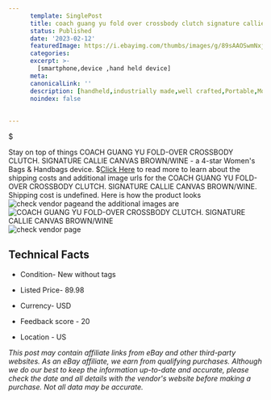 ```yaml
---
      template: SinglePost
      title: coach guang yu fold over crossbody clutch signature callie canvas brown wine
      status: Published
      date: '2023-02-12'
      featuredImage: https://i.ebayimg.com/thumbs/images/g/89sAAOSwmNxjm45g/s-l225.jpg
      categories: 
      excerpt: >-
        [smartphone,device ,hand held device]
      meta:
      canonicalLink: ''
      description: [handheld,industrially made,well crafted,Portable,Mobile,Compact,Convenient,Lightweight,Maneuverable,Man-portable,Miniature,Carriable,Hand-held,Light,Holdable,Transportable,Mobile device,Pocket-sized,On-the-go,Wireless,Cordless,Compact size,Convenient size, smartphone,device ,hand held device]
      noindex: false
      
        
---
```

$

Stay on top of things COACH GUANG YU FOLD-OVER CROSSBODY CLUTCH. SIGNATURE CALLIE CANVAS BROWN/WINE - a 4-star Women's Bags & Handbags device.
$[Click Here](https://www.ebay.com/itm/374414505900?hash=item572cd7f7ac%3Ag%3A89sAAOSwmNxjm45g&mkevt=1&mkcid=1&mkrid=711-53200-19255-0&campid=%253CePNCampaignId%253E&customid=%253CreferenceId%253E&toolid=10049) to read more to learn about the shipping costs and additional image urls for the COACH GUANG YU FOLD-OVER CROSSBODY CLUTCH. SIGNATURE CALLIE CANVAS BROWN/WINE. Shipping cost is undefined. Here is how the product looks ![check vendor page](https://i.ebayimg.com/thumbs/images/g/89sAAOSwmNxjm45g/s-l225.jpg)and the additional images are![COACH GUANG YU FOLD-OVER CROSSBODY CLUTCH. SIGNATURE CALLIE CANVAS BROWN/WINE](https://i.ebayimg.com/images/g/89sAAOSwmNxjm45g/s-l1600.jpg)![check vendor page](https://origin-galleryplus.ebayimg.com/ws/web/374414505900_2_0_1/225x225.jpg,https://origin-galleryplus.ebayimg.com/ws/web/374414505900_3_0_1/225x225.jpg,https://origin-galleryplus.ebayimg.com/ws/web/374414505900_4_0_1/225x225.jpg,https://origin-galleryplus.ebayimg.com/ws/web/374414505900_5_0_1/225x225.jpg)



 ## Technical Facts 



     
      

 - Condition- New without tags 


      

 - Listed Price- 89.98 


      

 - Currency- USD 


      

 - Feedback score - 20 


      

 - Location - US 


      
      

 *_This post may contain affiliate links from eBay and other third-party websites. As an eBay affiliate, we earn from qualifying purchases. Although we do our best to keep the information up-to-date and accurate, please check the date and all details with the vendor's website before making a purchase. Not all data may be accurate._*






